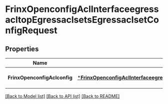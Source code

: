# FrinxOpenconfigAclInterfaceegressacltopEgressaclsetsEgressaclsetConfigRequest

## Properties
Name | Type | Description | Notes
------------ | ------------- | ------------- | -------------
**FrinxOpenconfigAclconfig** | [***FrinxOpenconfigAclInterfaceegressacltopEgressaclsetsEgressaclsetConfig**](frinx.openconfig.acl.interfaceegressacltop.egressaclsets.egressaclset.Config.md) |  | [optional] [default to null]

[[Back to Model list]](../README.md#documentation-for-models) [[Back to API list]](../README.md#documentation-for-api-endpoints) [[Back to README]](../README.md)


